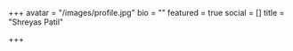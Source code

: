 +++
avatar = "/images/profile.jpg"
bio = ""
featured = true
social = []
title = "Shreyas Patil"

+++

